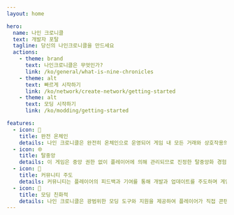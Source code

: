 ```yaml
---
layout: home

hero:
  name: 나인 크로니클
  text: 개발자 포탈
  tagline: 당신의 나인크로니클을 만드세요
  actions:
    - theme: brand
      text: 나인크로니클은 무엇인가?
      link: /ko/general/what-is-nine-chronicles
    - theme: alt
      text: 빠르게 시작하기
      link: /ko/network/create-network/getting-started
    - theme: alt
      text: 모딩 시작하기
      link: /ko/modding/getting-started

features:
  - icon: 🔗
    title: 완전 온체인
    details: 나인 크로니클은 완전히 온체인으로 운영되어 게임 내 모든 거래와 상호작용의 투명성과 보안을 보장합니다.
  - icon: 🌐
    title: 탈중앙
    details: 이 게임은 중앙 권한 없이 플레이어에 의해 관리되므로 진정한 탈중앙화 경험을 제공합니다.
  - icon: 🌟
    title: 커뮤니티 주도
    details: 커뮤니티는 플레이어의 피드백과 기여를 통해 개발과 업데이트를 주도하며 게임의 미래를 만드는 데 중요한 역할을 합니다.
  - icon: 🧩
    title: 모딩 친화적
    details: 나인 크로니클은 광범위한 모딩 도구와 지원을 제공하여 플레이어가 직접 콘텐츠와 수정 사항을 만들고 공유할 수 있습니다.
---
```

